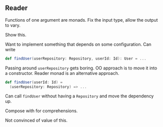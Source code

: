 ## Reader

Functions of one argument are monads. Fix the input type, allow the output to vary.

Show this.

Want to implement something that depends on some configuration. Can write

~~~ scala
def findUser(userRepository: Repository, userId: Id): User = ...
~~~

Passing around `userRepository` gets boring. OO approach is to move it into a constructor. Reader monad is an alternative approach.

~~~ scala
def findUser(userId: Id) =
  (userRepository: Repository) => ...
~~~

Can call `findUser` without having a `Repository` and move the dependency up.

Compose with for comprehensions.

Not convinced of value of this.
